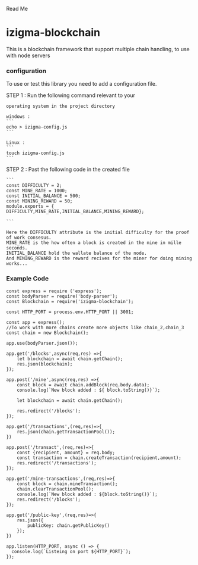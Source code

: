 Read Me

# izigma-blockchain

This is a blockchain framework that support multiple chain handling, to use with node servers

### configuration

To use or test this library you need to add a configuration
file.

STEP 1 : Run the following command relevant to your

    operating system in the project directory

    windows :
    ```
    echo > izigma-config.js
    ```

    Linux :
    ```
    touch izigma-config.js
    ```

STEP 2 : Past the following code in the created file

    ```
    const DIFFICULTY = 2;
    const MINE_RATE = 1000;
    const INITIAL_BALANCE = 500;
    const MINING_REWARD = 50;
    module.exports = { DIFFICULTY,MINE_RATE,INITIAL_BALANCE,MINING_REWARD};

    ```

    Here the DIFFICULTY attribute is the initial difficulty for the proof of work consesus.
    MINE_RATE is the how often a block is created in the mine in mille seconds.
    INITIAL_BALANCE hold the wallate balance of the node.
    And MINING_REWARD is the reward recives for the miner for doing mining works...

### Example Code

```
const express = require ('express');
const bodyParser = require('body-parser');
const Blockchain = require('izigma-blockchain');

const HTTP_PORT = process.env.HTTP_PORT || 3001;

const app = express();
//To work with more chains create more objects like chain_2,chain_3
const chain = new Blockchain();

app.use(bodyParser.json());

app.get('/blocks',async(req,res) =>{
    let blockchain = await chain.getChain();
    res.json(blockchain);
});

app.post('/mine',async(req,res) =>{
    const block = await chain.addBlock(req.body.data);
    console.log(`New block added : ${ block.toString()}`);

    let blockchain = await chain.getChain();

    res.redirect('/blocks');
});

app.get('/transactions',(req,res)=>{
    res.json(chain.getTransactionPool());
})

app.post('/transact',(req,res)=>{
    const {recipient, amount} = req.body;
    const transaction = chain.createTransaction(recipient,amount);
    res.redirect('/transactions');
});

app.get('/mine-transactions',(req,res)=>{
    const block = chain.mineTransaction();
    chain.clearTransactionPool();
    console.log(`New block added : ${block.toString()}`);
    res.redirect('/blocks');
});

app.get('/public-key',(req,res)=>{
    res.json({
        publicKey: chain.getPublicKey()
    });
})

app.listen(HTTP_PORT, async () => {
  console.log(`Listeing on port ${HTTP_PORT}`);
});

```
